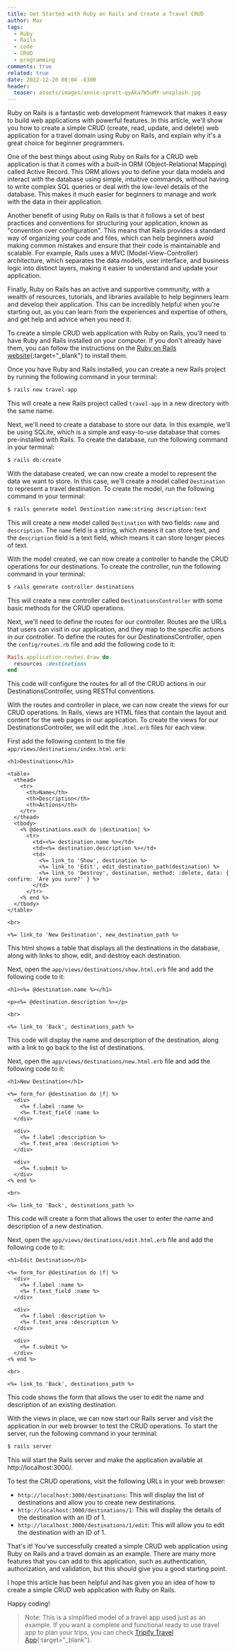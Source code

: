 ```yaml
---
title: Get Started with Ruby on Rails and Create a Travel CRUD
author: Max
tags:
  - Ruby
  - Rails
  - code
  - CRUD
  - programming
comments: true
related: true
date: 2022-12-20 08:04 -0300
header:
  teaser: assets/images/annie-spratt-qyAka7W5uMY-unsplash.jpg
---
```


Ruby on Rails is a fantastic web development framework that makes it easy to build web applications with powerful features. In this article, we'll show you how to create a simple CRUD (create, read, update, and delete) web application for a travel domain using Ruby on Rails, and explain why it's a great choice for beginner programmers.

One of the best things about using Ruby on Rails for a CRUD web application is that it comes with a built-in ORM (Object-Relational Mapping) called Active Record. This ORM allows you to define your data models and interact with the database using simple, intuitive commands, without having to write complex SQL queries or deal with the low-level details of the database. This makes it much easier for beginners to manage and work with the data in their application.

Another benefit of using Ruby on Rails is that it follows a set of best practices and conventions for structuring your application, known as "convention over configuration". This means that Rails provides a standard way of organizing your code and files, which can help beginners avoid making common mistakes and ensure that their code is maintainable and scalable. For example, Rails uses a MVC (Model-View-Controller) architecture, which separates the data models, user interface, and business logic into distinct layers, making it easier to understand and update your application.

Finally, Ruby on Rails has an active and supportive community, with a wealth of resources, tutorials, and libraries available to help beginners learn and develop their application. This can be incredibly helpful when you're starting out, as you can learn from the experiences and expertise of others, and get help and advice when you need it.

To create a simple CRUD web application with Ruby on Rails, you'll need to have Ruby and Rails installed on your computer. If you don't already have them, you can follow the instructions on the [Ruby on Rails website](https://www.ruby-lang.org/en/documentation/installation/){:target="_blank"} to install them.

Once you have Ruby and Rails installed, you can create a new Rails project by running the following command in your terminal:

~~~sh
$ rails new travel-app
~~~

This will create a new Rails project called `travel-app` in a new directory with the same name.

Next, we'll need to create a database to store our data. In this example, we'll be using SQLite, which is a simple and easy-to-use database that comes pre-installed with Rails. To create the database, run the following command in your terminal:

~~~sh
$ rails db:create
~~~

With the database created, we can now create a model to represent the data we want to store. In this case, we'll create a model called `Destination` to represent a travel destination. To create the model, run the following command in your terminal:

~~~sh
$ rails generate model Destination name:string description:text
~~~

This will create a new model called `Destination` with two fields: `name` and `description`. The `name` field is a string, which means it can store text, and the `description` field is a text field, which means it can store longer pieces of text.

With the model created, we can now create a controller to handle the CRUD operations for our destinations. To create the controller, run the following command in your terminal:

~~~sh
$ rails generate controller destinations
~~~

This will create a new controller called `DestinationsController` with some basic methods for the CRUD operations.

Next, we'll need to define the routes for our controller. Routes are the URLs that users can visit in our application, and they map to the specific actions in our controller. To define the routes for our DestinationsController, open the `config/routes.rb` file and add the following code to it:

~~~ruby
Rails.application.routes.draw do
  resources :destinations
end
~~~

This code will configure the routes for all of the CRUD actions in our DestinationsController, using RESTful conventions.

With the routes and controller in place, we can now create the views for our CRUD operations. In Rails, views are HTML files that contain the layout and content for the web pages in our application. To create the views for our DestinationsController, we will edit the `.html.erb` files for each view.

First add the following content to the file `app/views/destinations/index.html.erb`:

~~~erb
<h1>Destinations</h1>

<table>
  <thead>
    <tr>
      <th>Name</th>
      <th>Description</th>
      <th>Actions</th>
    </tr>
  </thead>
  <tbody>
    <% @destinations.each do |destination| %>
      <tr>
        <td><%= destination.name %></td>
        <td><%= destination.description %></td>
        <td>
          <%= link_to 'Show', destination %>
          <%= link_to 'Edit', edit_destination_path(destination) %>
          <%= link_to 'Destroy', destination, method: :delete, data: { confirm: 'Are you sure?' } %>
        </td>
      </tr>
    <% end %>
  </tbody>
</table>

<br>

<%= link_to 'New Destination', new_destination_path %>
~~~

This html shows a table that displays all the destinations in the database, along with links to show, edit, and destroy each destination.

Next, open the `app/views/destinations/show.html.erb` file and add the following code to it:

~~~erb
<h1><%= @destination.name %></h1>

<p><%= @destination.description %></p>

<br>

<%= link_to 'Back', destinations_path %>
~~~

This code will display the name and description of the destination, along with a link to go back to the list of destinations.

Next, open the `app/views/destinations/new.html.erb` file and add the following code to it:

~~~erb
<h1>New Destination</h1>

<%= form_for @destination do |f| %>
  <div>
    <%= f.label :name %>
    <%= f.text_field :name %>
  </div>

  <div>
    <%= f.label :description %>
    <%= f.text_area :description %>
  </div>

  <div>
    <%= f.submit %>
  </div>
<% end %>

<br>

<%= link_to 'Back', destinations_path %>
~~~

This code will create a form that allows the user to enter the name and description of a new destination.

Next, open the `app/views/destinations/edit.html.erb` file and add the following code to it:

~~~erb
<h1>Edit Destination</h1>

<%= form_for @destination do |f| %>
  <div>
    <%= f.label :name %>
    <%= f.text_field :name %>
  </div>

  <div>
    <%= f.label :description %>
    <%= f.text_area :description %>
  </div>

  <div>
    <%= f.submit %>
  </div>
<% end %>

<br>

<%= link_to 'Back', destinations_path %>
~~~

This code shows the form that allows the user to edit the name and description of an existing destination.

With the views in place, we can now start our Rails server and visit the application in our web browser to test the CRUD operations. To start the server, run the following command in your terminal:

~~~sh
$ rails server
~~~

This will start the Rails server and make the application available at http://localhost:3000/.

To test the CRUD operations, visit the following URLs in your web browser:

- `http://localhost:3000/destinations`: This will display the list of destinations and allow you to create new destinations.
- `http://localhost:3000/destinations/1`: This will display the details of the destination with an ID of 1.
- `http://localhost:3000/destinations/1/edit`: This will allow you to edit the destination with an ID of 1.

That's it! You've successfully created a simple CRUD web application using Ruby on Rails and a travel domain as an example. There are many more features that you can add to this application, such as authentication, authorization, and validation, but this should give you a good starting point.

I hope this article has been helpful and has given you an idea of how to create a simple CRUD web application with Ruby on Rails. 

Happy coding! 

> Note:
> This is a simplified model of a travel app used just as an example. If you want a complete and functional ready to use travel app to plan your trips, you can check [Tripify Travel App](https://tripifyapp.com/){:target="_blank"}. 
